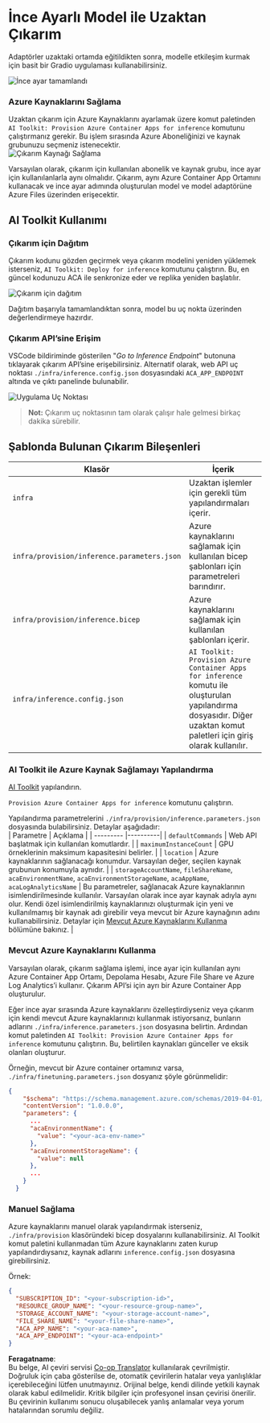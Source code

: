 <!--
CO_OP_TRANSLATOR_METADATA:
{
  "original_hash": "a54cd3d65b6963e4e8ce21e143c3ab04",
  "translation_date": "2025-07-16T21:18:47+00:00",
  "source_file": "md/01.Introduction/03/Remote_Interence.md",
  "language_code": "tr"
}
-->
# İnce Ayarlı Model ile Uzaktan Çıkarım

Adaptörler uzaktaki ortamda eğitildikten sonra, modelle etkileşim kurmak için basit bir Gradio uygulaması kullanabilirsiniz.

![İnce ayar tamamlandı](../../../../../translated_images/log-finetuning-res.7b92254e7e822c7ffbec00f51a29199b0a53cefdd7fd2ce8330e4f787d98a94a.tr.png)

### Azure Kaynaklarını Sağlama  
Uzaktan çıkarım için Azure Kaynaklarını ayarlamak üzere komut paletinden `AI Toolkit: Provision Azure Container Apps for inference` komutunu çalıştırmanız gerekir. Bu işlem sırasında Azure Aboneliğinizi ve kaynak grubunuzu seçmeniz istenecektir.  
![Çıkarım Kaynağı Sağlama](../../../../../translated_images/command-provision-inference.467afc8d351642fc03bc2ae439330ad1253da4f08ed8a8e98cdf89ca5c7ae4c5.tr.png)

Varsayılan olarak, çıkarım için kullanılan abonelik ve kaynak grubu, ince ayar için kullanılanlarla aynı olmalıdır. Çıkarım, aynı Azure Container App Ortamını kullanacak ve ince ayar adımında oluşturulan model ve model adaptörüne Azure Files üzerinden erişecektir.

## AI Toolkit Kullanımı

### Çıkarım için Dağıtım  
Çıkarım kodunu gözden geçirmek veya çıkarım modelini yeniden yüklemek isterseniz, `AI Toolkit: Deploy for inference` komutunu çalıştırın. Bu, en güncel kodunuzu ACA ile senkronize eder ve replika yeniden başlatılır.

![Çıkarım için dağıtım](../../../../../translated_images/command-deploy.9adb4e310dd0b0aec6bb518f3c5b19a945ca040216da11e210666ad0330702ea.tr.png)

Dağıtım başarıyla tamamlandıktan sonra, model bu uç nokta üzerinden değerlendirmeye hazırdır.

### Çıkarım API’sine Erişim

VSCode bildiriminde gösterilen "*Go to Inference Endpoint*" butonuna tıklayarak çıkarım API’sine erişebilirsiniz. Alternatif olarak, web API uç noktası `./infra/inference.config.json` dosyasındaki `ACA_APP_ENDPOINT` altında ve çıktı panelinde bulunabilir.

![Uygulama Uç Noktası](../../../../../translated_images/notification-deploy.446e480a44b1be5848fd31391c467b8d42c2db1d5daffa2250c9fcd3d8486164.tr.png)

> **Not:** Çıkarım uç noktasının tam olarak çalışır hale gelmesi birkaç dakika sürebilir.

## Şablonda Bulunan Çıkarım Bileşenleri

| Klasör | İçerik |
| ------ |--------|
| `infra` | Uzaktan işlemler için gerekli tüm yapılandırmaları içerir. |
| `infra/provision/inference.parameters.json` | Azure kaynaklarını sağlamak için kullanılan bicep şablonları için parametreleri barındırır. |
| `infra/provision/inference.bicep` | Azure kaynaklarını sağlamak için kullanılan şablonları içerir. |
| `infra/inference.config.json` | `AI Toolkit: Provision Azure Container Apps for inference` komutu ile oluşturulan yapılandırma dosyasıdır. Diğer uzaktan komut paletleri için giriş olarak kullanılır. |

### AI Toolkit ile Azure Kaynak Sağlamayı Yapılandırma  
[AI Toolkit](https://marketplace.visualstudio.com/items?itemName=ms-windows-ai-studio.windows-ai-studio) yapılandırın.

`Provision Azure Container Apps for inference` komutunu çalıştırın.

Yapılandırma parametrelerini `./infra/provision/inference.parameters.json` dosyasında bulabilirsiniz. Detaylar aşağıdadır:  
| Parametre | Açıklama |
| --------- |----------|
| `defaultCommands` | Web API başlatmak için kullanılan komutlardır. |
| `maximumInstanceCount` | GPU örneklerinin maksimum kapasitesini belirler. |
| `location` | Azure kaynaklarının sağlanacağı konumdur. Varsayılan değer, seçilen kaynak grubunun konumuyla aynıdır. |
| `storageAccountName`, `fileShareName`, `acaEnvironmentName`, `acaEnvironmentStorageName`, `acaAppName`, `acaLogAnalyticsName` | Bu parametreler, sağlanacak Azure kaynaklarının isimlendirilmesinde kullanılır. Varsayılan olarak ince ayar kaynak adıyla aynı olur. Kendi özel isimlendirilmiş kaynaklarınızı oluşturmak için yeni ve kullanılmamış bir kaynak adı girebilir veya mevcut bir Azure kaynağının adını kullanabilirsiniz. Detaylar için [Mevcut Azure Kaynaklarını Kullanma](../../../../../md/01.Introduction/03) bölümüne bakınız. |

### Mevcut Azure Kaynaklarını Kullanma

Varsayılan olarak, çıkarım sağlama işlemi, ince ayar için kullanılan aynı Azure Container App Ortamı, Depolama Hesabı, Azure File Share ve Azure Log Analytics’i kullanır. Çıkarım API’si için ayrı bir Azure Container App oluşturulur.

Eğer ince ayar sırasında Azure kaynaklarını özelleştirdiyseniz veya çıkarım için kendi mevcut Azure kaynaklarınızı kullanmak istiyorsanız, bunların adlarını `./infra/inference.parameters.json` dosyasına belirtin. Ardından komut paletinden `AI Toolkit: Provision Azure Container Apps for inference` komutunu çalıştırın. Bu, belirtilen kaynakları günceller ve eksik olanları oluşturur.

Örneğin, mevcut bir Azure container ortamınız varsa, `./infra/finetuning.parameters.json` dosyanız şöyle görünmelidir:

```json
{
    "$schema": "https://schema.management.azure.com/schemas/2019-04-01/deploymentParameters.json#",
    "contentVersion": "1.0.0.0",
    "parameters": {
      ...
      "acaEnvironmentName": {
        "value": "<your-aca-env-name>"
      },
      "acaEnvironmentStorageName": {
        "value": null
      },
      ...
    }
  }
```

### Manuel Sağlama  
Azure kaynaklarını manuel olarak yapılandırmak isterseniz, `./infra/provision` klasöründeki bicep dosyalarını kullanabilirsiniz. AI Toolkit komut paletini kullanmadan tüm Azure kaynaklarını zaten kurup yapılandırdıysanız, kaynak adlarını `inference.config.json` dosyasına girebilirsiniz.

Örnek:

```json
{
  "SUBSCRIPTION_ID": "<your-subscription-id>",
  "RESOURCE_GROUP_NAME": "<your-resource-group-name>",
  "STORAGE_ACCOUNT_NAME": "<your-storage-account-name>",
  "FILE_SHARE_NAME": "<your-file-share-name>",
  "ACA_APP_NAME": "<your-aca-name>",
  "ACA_APP_ENDPOINT": "<your-aca-endpoint>"
}
```

**Feragatname**:  
Bu belge, AI çeviri servisi [Co-op Translator](https://github.com/Azure/co-op-translator) kullanılarak çevrilmiştir. Doğruluk için çaba gösterilse de, otomatik çevirilerin hatalar veya yanlışlıklar içerebileceğini lütfen unutmayınız. Orijinal belge, kendi dilinde yetkili kaynak olarak kabul edilmelidir. Kritik bilgiler için profesyonel insan çevirisi önerilir. Bu çevirinin kullanımı sonucu oluşabilecek yanlış anlamalar veya yorum hatalarından sorumlu değiliz.